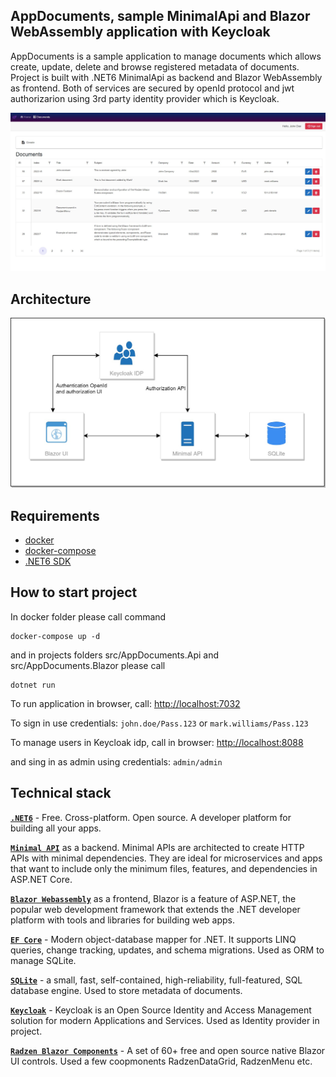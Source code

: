 ## AppDocuments, sample MinimalApi and Blazor WebAssembly application with Keycloak 
AppDocuments is a sample application to manage documents which allows create, update, delete and browse registered metadata of documents.
Project is built with .NET6 MinimalApi as backend and Blazor WebAssembly as frontend. Both of services are secured by openId protocol and jwt authorizarion using 3rd party identity provider which is Keycloak.

![Documents dashboard](https://raw.githubusercontent.com/Kwazi1984/minimal-api-and-blazor/feature/assets/app-screen.jpg)

## Architecture
![Documents dashboard](https://raw.githubusercontent.com/Kwazi1984/minimal-api-and-blazor/feature/assets/diagram.jpg)

## Requirements
- [docker](https://www.docker.com/)
- [docker-compose](https://docs.docker.com/compose/install/)
- [.NET6 SDK](https://dotnet.microsoft.com/en-us/download/dotnet/6.0)

## How to start project
In docker folder please call command
```
docker-compose up -d
```
and in projects folders src/AppDocuments.Api and src/AppDocuments.Blazor please call
```
dotnet run
```
To run application in browser, call: [http://localhost:7032](http://localhost:7032)

To sign in use credentials:
`john.doe/Pass.123` or `mark.williams/Pass.123`

To manage users in Keycloak idp, call in browser: [http://localhost:8088](http://localhost:8088)

and sing in as admin using credentials:
`admin/admin`

## Technical stack
**[`.NET6`](https://dotnet.microsoft.com/download)** - Free. Cross-platform. Open source. A developer platform for building all your apps.

**[`Minimal API`](https://learn.microsoft.com/en-us/aspnet/core/tutorials/min-web-api?view=aspnetcore-6.0&tabs=visual-studio#overview)** as a backend.  Minimal APIs are architected to create HTTP APIs with minimal dependencies. They are ideal for microservices and apps that want to include only the minimum files, features, and dependencies in ASP.NET Core.

**[`Blazor Webassembly`](https://dotnet.microsoft.com/en-us/apps/aspnet/web-apps/blazor)** as a frontend, Blazor is a feature of ASP.NET, the popular web development framework that extends the .NET developer platform with tools and libraries for building web apps.

**[`EF Core`](https://github.com/dotnet/efcore)** - Modern object-database mapper for .NET. It supports LINQ queries, change tracking, updates, and schema migrations. Used as ORM to manage SQLite.

**[`SQLite`](https://www.sqlite.org/i)** - a small, fast, self-contained, high-reliability, full-featured, SQL database engine. Used to store metadata of documents.

**[`Keycloak`](https://www.keycloak.org/)** - Keycloak is an Open Source Identity and Access Management solution for modern Applications and Services. Used as Identity provider in project.

**[`Radzen Blazor Components`](https://blazor.radzen.com/)** - A set of 60+ free and open source native Blazor UI controls. Used a few coopmonents RadzenDataGrid, RadzenMenu etc.




